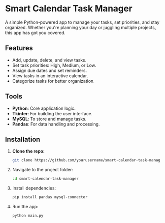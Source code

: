 # Smart Calendar Task Manager

A simple Python-powered app to manage your tasks, set priorities, and stay organized. Whether you're planning your day or juggling multiple projects, this app has got you covered.

## Features
- Add, update, delete, and view tasks.
- Set task priorities: High, Medium, or Low.
- Assign due dates and set reminders.
- View tasks in an interactive calendar.
- Categorize tasks for better organization.

## Tools
- **Python**: Core application logic.
- **Tkinter**: For building the user interface.
- **MySQL**: To store and manage tasks.
- **Pandas**: For data handling and processing.

## Installation

1. **Clone the repo**:
   ```bash
   git clone https://github.com/yourusername/smart-calendar-task-manager.git
   ```
2. Navigate to the project folder:
   ```bash
   cd smart-calendar-task-manager
   ```
3. Install dependencies:
   ```bash
   pip install pandas mysql-connector
   ```
4. Run the app:
   ```bash
   python main.py
   ```
